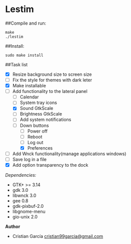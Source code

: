 Lestim
======

##Compile and run:
```
make
./lestim
```

##Install:
```
sudo make install
```

##Task list
- [x] Resize background size to screen size
- [ ] Fix the style for themes with dark leter
- [x] Make installable
- [ ] Add functionality to the lateral panel
  - [ ] Calendar
  - [ ] System tray icons
  - [x] Sound GtkScale
  - [ ] Brightness GtkScale
  - [ ] Add system notifications
  - [ ] Down buttons
    - [ ] Power off
    - [ ] Reboot
    - [ ] Log out
    - [x] Preferences
- [ ] Add Wnck functionality(manage applications windows)
- [ ] Save log in a file
- [x] Add option transparency to the dock

*Dependencies:*

 * GTK+ >= 3.14
 * gdk 3.0
 * libwnck 3.0
 * gee 0.8
 * gdk-pixbuf-2.0
 * libgnome-menu
 * gio-unix 2.0

**Author**
 * Cristian García <cristian99garcia@gmail.com>
